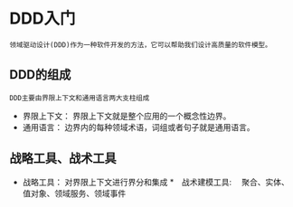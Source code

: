 # DDD入门
```text
领域驱动设计(DDD)作为一种软件开发的方法，它可以帮助我们设计高质量的软件模型。
```

## DDD的组成
```text
DDD主要由界限上下文和通用语言两大支柱组成
```
* 界限上下文：
    界限上下文就是整个应用的一个概念性边界。
* 通用语言：
    边界内的每种领域术语，词组或者句子就是通用语言。

## 战略工具、战术工具
* 战略工具：
  对界限上下文进行界分和集成
*　战术建模工具:
  　聚合、实体、值对象、领域服务、领域事件
















































